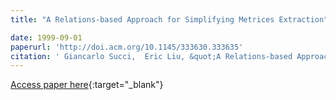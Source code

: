 ```yaml
---
title: "A Relations-based Approach for Simplifying Metrices Extraction"

date: 1999-09-01
paperurl: 'http://doi.acm.org/10.1145/333630.333635'
citation: ' Giancarlo Succi,  Eric Liu, &quot;A Relations-based Approach for Simplifying Metrices Extraction.&quot;, 1999.'
---
```

[Access paper here](http://doi.acm.org/10.1145/333630.333635){:target="_blank"}
